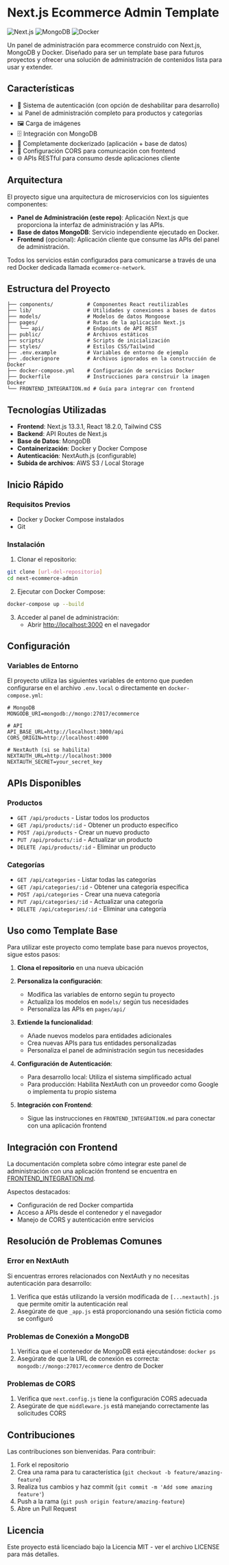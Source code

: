 # Next.js Ecommerce Admin Template

![Next.js](https://img.shields.io/badge/Next.js-13.3.1-blue)
![MongoDB](https://img.shields.io/badge/MongoDB-Latest-green)
![Docker](https://img.shields.io/badge/Docker-Ready-blue)

Un panel de administración para ecommerce construido con Next.js, MongoDB y Docker. Diseñado para ser un template base para futuros proyectos y ofrecer una solución de administración de contenidos lista para usar y extender.

## Características

- 🔐 Sistema de autenticación (con opción de deshabilitar para desarrollo)
- 📊 Panel de administración completo para productos y categorías
- 🖼️ Carga de imágenes
- 🗄️ Integración con MongoDB
- 🐳 Completamente dockerizado (aplicación + base de datos)
- 🔄 Configuración CORS para comunicación con frontend
- 🌐 APIs RESTful para consumo desde aplicaciones cliente

## Arquitectura

El proyecto sigue una arquitectura de microservicios con los siguientes componentes:

- **Panel de Administración (este repo)**: Aplicación Next.js que proporciona la interfaz de administración y las APIs.
- **Base de datos MongoDB**: Servicio independiente ejecutado en Docker.
- **Frontend** (opcional): Aplicación cliente que consume las APIs del panel de administración.

Todos los servicios están configurados para comunicarse a través de una red Docker dedicada llamada `ecommerce-network`.

## Estructura del Proyecto

```
├── components/           # Componentes React reutilizables
├── lib/                  # Utilidades y conexiones a bases de datos
├── models/               # Modelos de datos Mongoose
├── pages/                # Rutas de la aplicación Next.js
│   └── api/              # Endpoints de API REST
├── public/               # Archivos estáticos
├── scripts/              # Scripts de inicialización
├── styles/               # Estilos CSS/Tailwind
├── .env.example          # Variables de entorno de ejemplo
├── .dockerignore         # Archivos ignorados en la construcción de Docker
├── docker-compose.yml    # Configuración de servicios Docker
├── Dockerfile            # Instrucciones para construir la imagen Docker
└── FRONTEND_INTEGRATION.md # Guía para integrar con frontend
```

## Tecnologías Utilizadas

- **Frontend**: Next.js 13.3.1, React 18.2.0, Tailwind CSS
- **Backend**: API Routes de Next.js
- **Base de Datos**: MongoDB
- **Containerización**: Docker y Docker Compose
- **Autenticación**: NextAuth.js (configurable)
- **Subida de archivos**: AWS S3 / Local Storage

## Inicio Rápido

### Requisitos Previos

- Docker y Docker Compose instalados
- Git

### Instalación

1. Clonar el repositorio:

```bash
git clone [url-del-repositorio]
cd next-ecommerce-admin
```

2. Ejecutar con Docker Compose:

```bash
docker-compose up --build
```

3. Acceder al panel de administración:
   - Abrir [http://localhost:3000](http://localhost:3000) en el navegador

## Configuración

### Variables de Entorno

El proyecto utiliza las siguientes variables de entorno que pueden configurarse en el archivo `.env.local` o directamente en `docker-compose.yml`:

```
# MongoDB
MONGODB_URI=mongodb://mongo:27017/ecommerce

# API
API_BASE_URL=http://localhost:3000/api
CORS_ORIGIN=http://localhost:4000

# NextAuth (si se habilita)
NEXTAUTH_URL=http://localhost:3000
NEXTAUTH_SECRET=your_secret_key
```

## APIs Disponibles

### Productos

- `GET /api/products` - Listar todos los productos
- `GET /api/products/:id` - Obtener un producto específico
- `POST /api/products` - Crear un nuevo producto
- `PUT /api/products/:id` - Actualizar un producto
- `DELETE /api/products/:id` - Eliminar un producto

### Categorías

- `GET /api/categories` - Listar todas las categorías
- `GET /api/categories/:id` - Obtener una categoría específica
- `POST /api/categories` - Crear una nueva categoría
- `PUT /api/categories/:id` - Actualizar una categoría
- `DELETE /api/categories/:id` - Eliminar una categoría

## Uso como Template Base

Para utilizar este proyecto como template base para nuevos proyectos, sigue estos pasos:

1. **Clona el repositorio** en una nueva ubicación

2. **Personaliza la configuración**:
   - Modifica las variables de entorno según tu proyecto
   - Actualiza los modelos en `models/` según tus necesidades
   - Personaliza las APIs en `pages/api/`

3. **Extiende la funcionalidad**:
   - Añade nuevos modelos para entidades adicionales
   - Crea nuevas APIs para tus entidades personalizadas
   - Personaliza el panel de administración según tus necesidades

4. **Configuración de Autenticación**:
   - Para desarrollo local: Utiliza el sistema simplificado actual
   - Para producción: Habilita NextAuth con un proveedor como Google o implementa tu propio sistema

5. **Integración con Frontend**:
   - Sigue las instrucciones en `FRONTEND_INTEGRATION.md` para conectar con una aplicación frontend

## Integración con Frontend

La documentación completa sobre cómo integrar este panel de administración con una aplicación frontend se encuentra en [FRONTEND_INTEGRATION.md](./FRONTEND_INTEGRATION.md).

Aspectos destacados:

- Configuración de red Docker compartida
- Acceso a APIs desde el contenedor y el navegador
- Manejo de CORS y autenticación entre servicios

## Resolución de Problemas Comunes

### Error en NextAuth

Si encuentras errores relacionados con NextAuth y no necesitas autenticación para desarrollo:

1. Verifica que estás utilizando la versión modificada de `[...nextauth].js` que permite omitir la autenticación real
2. Asegúrate de que `_app.js` está proporcionando una sesión ficticia como se configuró

### Problemas de Conexión a MongoDB

1. Verifica que el contenedor de MongoDB está ejecutándose: `docker ps`
2. Asegúrate de que la URL de conexión es correcta: `mongodb://mongo:27017/ecommerce` dentro de Docker

### Problemas de CORS

1. Verifica que `next.config.js` tiene la configuración CORS adecuada
2. Asegúrate de que `middleware.js` está manejando correctamente las solicitudes CORS

## Contribuciones

Las contribuciones son bienvenidas. Para contribuir:

1. Fork el repositorio
2. Crea una rama para tu característica (`git checkout -b feature/amazing-feature`)
3. Realiza tus cambios y haz commit (`git commit -m 'Add some amazing feature'`)
4. Push a la rama (`git push origin feature/amazing-feature`)
5. Abre un Pull Request

## Licencia

Este proyecto está licenciado bajo la Licencia MIT - ver el archivo LICENSE para más detalles.
